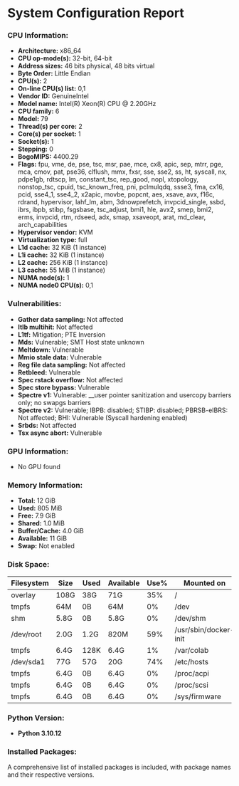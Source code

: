 # System Configuration Report

### CPU Information:
- **Architecture:** x86_64
- **CPU op-mode(s):** 32-bit, 64-bit
- **Address sizes:** 46 bits physical, 48 bits virtual
- **Byte Order:** Little Endian
- **CPU(s):** 2
- **On-line CPU(s) list:** 0,1
- **Vendor ID:** GenuineIntel
- **Model name:** Intel(R) Xeon(R) CPU @ 2.20GHz
- **CPU family:** 6
- **Model:** 79
- **Thread(s) per core:** 2
- **Core(s) per socket:** 1
- **Socket(s):** 1
- **Stepping:** 0
- **BogoMIPS:** 4400.29
- **Flags:** fpu, vme, de, pse, tsc, msr, pae, mce, cx8, apic, sep, mtrr, pge, mca, cmov, pat, pse36, clflush, mmx, fxsr, sse, sse2, ss, ht, syscall, nx, pdpe1gb, rdtscp, lm, constant_tsc, rep_good, nopl, xtopology, nonstop_tsc, cpuid, tsc_known_freq, pni, pclmulqdq, ssse3, fma, cx16, pcid, sse4_1, sse4_2, x2apic, movbe, popcnt, aes, xsave, avx, f16c, rdrand, hypervisor, lahf_lm, abm, 3dnowprefetch, invpcid_single, ssbd, ibrs, ibpb, stibp, fsgsbase, tsc_adjust, bmi1, hle, avx2, smep, bmi2, erms, invpcid, rtm, rdseed, adx, smap, xsaveopt, arat, md_clear, arch_capabilities
- **Hypervisor vendor:** KVM
- **Virtualization type:** full
- **L1d cache:** 32 KiB (1 instance)
- **L1i cache:** 32 KiB (1 instance)
- **L2 cache:** 256 KiB (1 instance)
- **L3 cache:** 55 MiB (1 instance)
- **NUMA node(s):** 1
- **NUMA node0 CPU(s):** 0,1

### Vulnerabilities:
- **Gather data sampling:** Not affected
- **Itlb multihit:** Not affected
- **L1tf:** Mitigation; PTE Inversion
- **Mds:** Vulnerable; SMT Host state unknown
- **Meltdown:** Vulnerable
- **Mmio stale data:** Vulnerable
- **Reg file data sampling:** Not affected
- **Retbleed:** Vulnerable
- **Spec rstack overflow:** Not affected
- **Spec store bypass:** Vulnerable
- **Spectre v1:** Vulnerable: __user pointer sanitization and usercopy barriers only; no swapgs barriers
- **Spectre v2:** Vulnerable; IBPB: disabled; STIBP: disabled; PBRSB-eIBRS: Not affected; BHI: Vulnerable (Syscall hardening enabled)
- **Srbds:** Not affected
- **Tsx async abort:** Vulnerable

### GPU Information:
- No GPU found

### Memory Information:
- **Total:** 12 GiB
- **Used:** 805 MiB
- **Free:** 7.9 GiB
- **Shared:** 1.0 MiB
- **Buffer/Cache:** 4.0 GiB
- **Available:** 11 GiB
- **Swap:** Not enabled

### Disk Space:
| Filesystem | Size | Used | Available | Use% | Mounted on |
|------------|------|------|-----------|------|------------|
| overlay    | 108G | 38G  | 71G       | 35%  | /          |
| tmpfs      | 64M  | 0B   | 64M       | 0%   | /dev       |
| shm        | 5.8G | 0B   | 5.8G      | 0%   | /dev/shm   |
| /dev/root  | 2.0G | 1.2G | 820M      | 59%  | /usr/sbin/docker-init |
| tmpfs      | 6.4G | 128K | 6.4G      | 1%   | /var/colab |
| /dev/sda1  | 77G  | 57G  | 20G       | 74%  | /etc/hosts |
| tmpfs      | 6.4G | 0B   | 6.4G      | 0%   | /proc/acpi |
| tmpfs      | 6.4G | 0B   | 6.4G      | 0%   | /proc/scsi |
| tmpfs      | 6.4G | 0B   | 6.4G      | 0%   | /sys/firmware |

### Python Version:
- **Python 3.10.12**

### Installed Packages:
A comprehensive list of installed packages is included, with package names and their respective versions.
